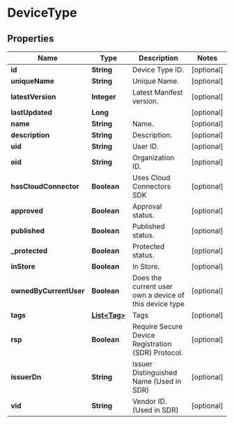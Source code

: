 
# DeviceType

## Properties
Name | Type | Description | Notes
------------ | ------------- | ------------- | -------------
**id** | **String** | Device Type ID. |  [optional]
**uniqueName** | **String** | Unique Name. |  [optional]
**latestVersion** | **Integer** | Latest Manifest version. |  [optional]
**lastUpdated** | **Long** |  |  [optional]
**name** | **String** | Name. |  [optional]
**description** | **String** | Description. |  [optional]
**uid** | **String** | User ID. |  [optional]
**oid** | **String** | Organization ID. |  [optional]
**hasCloudConnector** | **Boolean** | Uses Cloud Connectors SDK |  [optional]
**approved** | **Boolean** | Approval status. |  [optional]
**published** | **Boolean** | Published status. |  [optional]
**_protected** | **Boolean** | Protected status. |  [optional]
**inStore** | **Boolean** | In Store. |  [optional]
**ownedByCurrentUser** | **Boolean** | Does the current user own a device of this device type |  [optional]
**tags** | [**List&lt;Tag&gt;**](Tag.md) | Tags |  [optional]
**rsp** | **Boolean** | Require Secure Device Registration (SDR) Protocol. |  [optional]
**issuerDn** | **String** | Issuer Distinguished Name (Used in SDR) |  [optional]
**vid** | **String** | Vendor ID. (Used in SDR) |  [optional]



